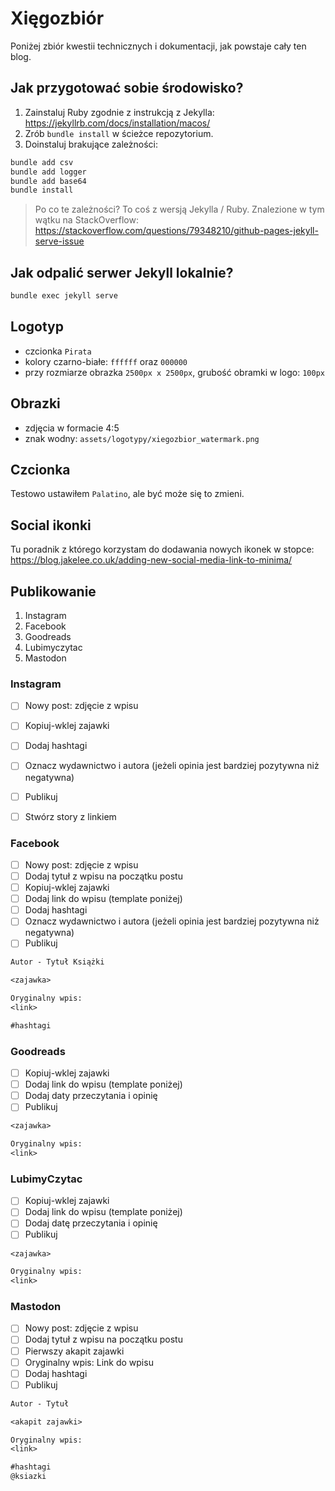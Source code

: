 # Xięgozbiór

Poniżej zbiór kwestii technicznych i dokumentacji, jak powstaje cały ten blog.

## Jak przygotować sobie środowisko?

1. Zainstaluj Ruby zgodnie z instrukcją z Jekylla: <https://jekyllrb.com/docs/installation/macos/>
2. Zrób `bundle install` w ścieżce repozytorium.
3. Doinstaluj brakujące zależności:

```bash
bundle add csv
bundle add logger
bundle add base64
bundle install
```

> Po co te zależności? To coś z wersją Jekylla / Ruby. Znalezione w tym wątku na StackOverflow: <https://stackoverflow.com/questions/79348210/github-pages-jekyll-serve-issue>

## Jak odpalić serwer Jekyll lokalnie?

```bash
bundle exec jekyll serve
```

## Logotyp

- czcionka `Pirata`
- kolory czarno-białe: `ffffff` oraz `000000`
- przy rozmiarze obrazka `2500px x 2500px`, grubość obramki w logo: `100px`

## Obrazki

- zdjęcia w formacie 4:5
- znak wodny: `assets/logotypy/xiegozbior_watermark.png`

## Czcionka

Testowo ustawiłem `Palatino`, ale być może się to zmieni.

## Social ikonki

Tu poradnik z którego korzystam do dodawania nowych ikonek w stopce:
<https://blog.jakelee.co.uk/adding-new-social-media-link-to-minima/>

## Publikowanie

1. Instagram
2. Facebook
3. Goodreads
4. Lubimyczytac
5. Mastodon

### Instagram

- [ ] Nowy post: zdjęcie z wpisu
- [ ] Kopiuj-wklej zajawki
- [ ] Dodaj hashtagi
- [ ] Oznacz wydawnictwo i autora (jeżeli opinia jest bardziej pozytywna niż negatywna)
- [ ] Publikuj

- [ ] Stwórz story z linkiem

### Facebook

- [ ] Nowy post: zdjęcie z wpisu
- [ ] Dodaj tytuł z wpisu na początku postu
- [ ] Kopiuj-wklej zajawki
- [ ] Dodaj link do wpisu (template poniżej)
- [ ] Dodaj hashtagi
- [ ] Oznacz wydawnictwo i autora (jeżeli opinia jest bardziej pozytywna niż negatywna)
- [ ] Publikuj

```txt
Autor - Tytuł Książki

<zajawka>

Oryginalny wpis:
<link>

#hashtagi
```

### Goodreads

- [ ] Kopiuj-wklej zajawki
- [ ] Dodaj link do wpisu (template poniżej)
- [ ] Dodaj daty przeczytania i opinię
- [ ] Publikuj

```txt
<zajawka>

Oryginalny wpis:
<link>
```

### LubimyCzytac

- [ ] Kopiuj-wklej zajawki
- [ ] Dodaj link do wpisu (template poniżej)
- [ ] Dodaj datę przeczytania i opinię
- [ ] Publikuj

```txt
<zajawka>

Oryginalny wpis:
<link>
```

### Mastodon

- [ ] Nowy post: zdjęcie z wpisu
- [ ] Dodaj tytuł z wpisu na początku postu
- [ ] Pierwszy akapit zajawki
- [ ] Oryginalny wpis: Link do wpisu
- [ ] Dodaj hashtagi
- [ ] Publikuj

```txt
Autor - Tytuł 

<akapit zajawki>

Oryginalny wpis:
<link>

#hashtagi
@ksiazki
```
